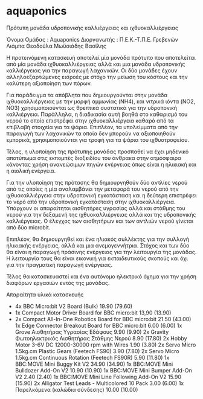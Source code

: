 # aquaponics
Πρότυπη μονάδα υδροπονικής καλλιέργειας και ιχθυοκαλλιέργειας


Όνομα Ομάδας : Aquaponics
Διοργανωτής : Π.Ε.Κ.-Τ.Π.Ε. Γρεβενών
Λιάμπα Θεοδούλα
Μωϋσιάδης Βασίλης


Η προτεινόμενη κατασκευή αποτελεί μία μονάδα πρότυπο που αποτελείται από μία μονάδα ιχθυοκαλλιέργειας αλλά και μια μονάδα υδροπονικής καλλιέργειας για την παραγωγή λαχανικών. Οι δύο μονάδες έχουν αλληλοεξαρτώμενες εισροές με στόχο την μείωση του κόστους και την καλύτερη αξιοποίηση των πόρων.

Για παράδειγμα τα απόβλητα που δημιουργούνται στην μονάδα ιχθυοκαλλιέργειας με την μορφή αμμωνίας (NH4), και νιτρικά ιόντα (NO2, NO3) χρησιμοποιούνται ως θρεπτικά συστατικά για την υδροπονική καλλιέργεια. Παράλληλα, η διαδικασία αυτή βοηθά στο καθαρισμό του νερού το οποίο επιστρέφει στην ιχθυοκαλλιέργεια καθαρό από τα επιβλαβή στοιχεία για τα ψάρια. Επιπλέον, τα υπολείμματα από την παραγωγή των λαχανικών τα οποία δεν μπορούν να αξιοποιηθούν εμπορικά, χρησιμοποιούνται για τροφή για τα ψάρια του ιχθυοτροφείου.

Τέλος, η υλοποίηση της πρότυπης μονάδας προσπαθεί να έχει μηδενικό αποτύπωμα στις εκπομπές διοξειδίου του άνθρακα στην ατμόσφαιρα κάνοντας χρήση ανανεώσιμων πηγών ενέργειας όπως είναι η ηλικιακή και η αιολική ενέργεια.

Για την υλοποίηση της πρότασης θα δημιουργηθούν δύο αντλίες νερού από τις οποίες η μία αναλαμβάνει την μεταφορά του νερού από την ιχθυοκαλλιέργεια στην υδροπονική εγκατάσταση και η δεύτερη επιστρέφει το νερό από την υδροπονική εγκατάσταση στην ιχθυοκαλλιέργεια. Υπάρχουν οι απαραίτητοι αισθητήρες υγρασίας αλλά και στάθμης του νερού για την δεξαμενή της ιχθυοκαλλιέργειας αλλά και της υδροπονικής καλλιέργειας. Ο έλεγχος των αισθητήρων και των αντλιών νερού γίνεται από δύο microbit.

Επιπλέον, θα δημιουργηθεί και ένα ηλιακός συλλέκτης για την συλλογή ηλικιακής ενέργειας, αλλά και μια ανεμογεννήτρια. Στόχος και των δύο θα είναι η παραγωγή πράσινης ενέργειας για την λειτουργία της μονάδας. Η λειτουργία τους θα είναι εικονική για εκπαιδευτικούς σκοπούς και όχι για την πραγματική παραγωγή ενέργειας.

Τέλος θα κατασκευαστεί και ένα αυτόνομο ηλεκτρικό όχημα για την χρήση διαφόρων εργασιών εντός της μονάδας.

Απαραίτητα υλικά κατασκευής

- 4x BBC Micro:bit V2 Board (Bulk) 19.90 (79.60)
- 1x Compact Motor Driver Board for BBC micro:bit 13,90 (13.90)
- 2x Compact All-In-One Robotics Board for BBC micro:bit 21.50 (43.00)
1x Edge Connector Breakout Board for BBC micro:bit 6.00 (6.00)
1x Grove Αισθητήρας Υγρασίας Εδάφους 9.90 (9.90)
2x Gravity Φωτοηλεκτρικός Αισθητήρας Στάθμης Νερού 8.90 (17.80)
2x Hobby Motor 3-6V DC 12000-30000 rpm with Wires 1.90 (3.80)
2x Servo Micro 1.5kg.cm Plastic Gears (Feetech FS90) 3.90 (7.80)
2x Servo Micro 1.5kg.cm Continuous Rotation (Feetech FS90R)  5.90 (11.80)
1x BBC:MOVE Mini Buggy Kit V2 34.90 (34.90)
1x BBC:MOVE Mini Bulldozer Add-On V2 10.90 (10.90)
1x BBC:MOVE Mini Bumper Add-On V2 2.40 (2.40)
1x BBC:MOVE Mini Line Following Add-On V2 15.90 (15.90)
2x Alligator Test Leads - Multicolored 10 Pack 3.00 (6.00)
1x Παρελκόμενα (καλώδια σύνδεσης) 10.00 (10.00)


